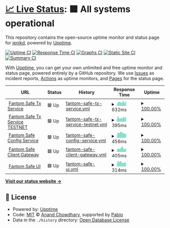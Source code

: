 # [📈 Live Status](https://jenikd.github.io/SafeStatus): <!--live status--> **🟩 All systems operational**

This repository contains the open-source uptime monitor and status page for [jenikd](https://jenikd.github.io/SafeStatus), powered by [Upptime](https://github.com/upptime/upptime).

[![Uptime CI](https://github.com/jenikd/SafeStatus/workflows/Uptime%20CI/badge.svg)](https://github.com/jenikd/SafeStatus/actions?query=workflow%3A%22Uptime+CI%22)
[![Response Time CI](https://github.com/jenikd/SafeStatus/workflows/Response%20Time%20CI/badge.svg)](https://github.com/jenikd/SafeStatus/actions?query=workflow%3A%22Response+Time+CI%22)
[![Graphs CI](https://github.com/jenikd/SafeStatus/workflows/Graphs%20CI/badge.svg)](https://github.com/jenikd/SafeStatus/actions?query=workflow%3A%22Graphs+CI%22)
[![Static Site CI](https://github.com/jenikd/SafeStatus/workflows/Static%20Site%20CI/badge.svg)](https://github.com/jenikd/SafeStatus/actions?query=workflow%3A%22Static+Site+CI%22)
[![Summary CI](https://github.com/jenikd/SafeStatus/workflows/Summary%20CI/badge.svg)](https://github.com/jenikd/SafeStatus/actions?query=workflow%3A%22Summary+CI%22)

With [Upptime](https://upptime.js.org), you can get your own unlimited and free uptime monitor and status page, powered entirely by a GitHub repository. We use [Issues](https://github.com/jenikd/SafeStatus/issues) as incident reports, [Actions](https://github.com/jenikd/SafeStatus/actions) as uptime monitors, and [Pages](https://jenikd.github.io/SafeStatus) for the status page.

<!--start: status pages-->
<!-- This summary is generated by Upptime (https://github.com/upptime/upptime) -->
<!-- Do not edit this manually, your changes will be overwritten -->
<!-- prettier-ignore -->
| URL | Status | History | Response Time | Uptime |
| --- | ------ | ------- | ------------- | ------ |
| <img alt="" src="https://icons.duckduckgo.com/ip3/safe-txservice.fantom.network.ico" height="13"> [Fantom Safe Tx Service](https://safe-txservice.fantom.network/check/) | 🟩 Up | [fantom-safe-tx-service.yml](https://github.com/jenikd/SafeStatus/commits/HEAD/history/fantom-safe-tx-service.yml) | <details><summary><img alt="Response time graph" src="./graphs/fantom-safe-tx-service/response-time-week.png" height="20"> 632ms</summary><br><a href="https://jenikd.github.io/SafeStatus/history/fantom-safe-tx-service"><img alt="Response time 552" src="https://img.shields.io/endpoint?url=https%3A%2F%2Fraw.githubusercontent.com%2Fjenikd%2FSafeStatus%2FHEAD%2Fapi%2Ffantom-safe-tx-service%2Fresponse-time.json"></a><br><a href="https://jenikd.github.io/SafeStatus/history/fantom-safe-tx-service"><img alt="24-hour response time 958" src="https://img.shields.io/endpoint?url=https%3A%2F%2Fraw.githubusercontent.com%2Fjenikd%2FSafeStatus%2FHEAD%2Fapi%2Ffantom-safe-tx-service%2Fresponse-time-day.json"></a><br><a href="https://jenikd.github.io/SafeStatus/history/fantom-safe-tx-service"><img alt="7-day response time 632" src="https://img.shields.io/endpoint?url=https%3A%2F%2Fraw.githubusercontent.com%2Fjenikd%2FSafeStatus%2FHEAD%2Fapi%2Ffantom-safe-tx-service%2Fresponse-time-week.json"></a><br><a href="https://jenikd.github.io/SafeStatus/history/fantom-safe-tx-service"><img alt="30-day response time 559" src="https://img.shields.io/endpoint?url=https%3A%2F%2Fraw.githubusercontent.com%2Fjenikd%2FSafeStatus%2FHEAD%2Fapi%2Ffantom-safe-tx-service%2Fresponse-time-month.json"></a><br><a href="https://jenikd.github.io/SafeStatus/history/fantom-safe-tx-service"><img alt="1-year response time 552" src="https://img.shields.io/endpoint?url=https%3A%2F%2Fraw.githubusercontent.com%2Fjenikd%2FSafeStatus%2FHEAD%2Fapi%2Ffantom-safe-tx-service%2Fresponse-time-year.json"></a></details> | <details><summary><a href="https://jenikd.github.io/SafeStatus/history/fantom-safe-tx-service">100.00%</a></summary><a href="https://jenikd.github.io/SafeStatus/history/fantom-safe-tx-service"><img alt="All-time uptime 100.00%" src="https://img.shields.io/endpoint?url=https%3A%2F%2Fraw.githubusercontent.com%2Fjenikd%2FSafeStatus%2FHEAD%2Fapi%2Ffantom-safe-tx-service%2Fuptime.json"></a><br><a href="https://jenikd.github.io/SafeStatus/history/fantom-safe-tx-service"><img alt="24-hour uptime 100.00%" src="https://img.shields.io/endpoint?url=https%3A%2F%2Fraw.githubusercontent.com%2Fjenikd%2FSafeStatus%2FHEAD%2Fapi%2Ffantom-safe-tx-service%2Fuptime-day.json"></a><br><a href="https://jenikd.github.io/SafeStatus/history/fantom-safe-tx-service"><img alt="7-day uptime 100.00%" src="https://img.shields.io/endpoint?url=https%3A%2F%2Fraw.githubusercontent.com%2Fjenikd%2FSafeStatus%2FHEAD%2Fapi%2Ffantom-safe-tx-service%2Fuptime-week.json"></a><br><a href="https://jenikd.github.io/SafeStatus/history/fantom-safe-tx-service"><img alt="30-day uptime 100.00%" src="https://img.shields.io/endpoint?url=https%3A%2F%2Fraw.githubusercontent.com%2Fjenikd%2FSafeStatus%2FHEAD%2Fapi%2Ffantom-safe-tx-service%2Fuptime-month.json"></a><br><a href="https://jenikd.github.io/SafeStatus/history/fantom-safe-tx-service"><img alt="1-year uptime 100.00%" src="https://img.shields.io/endpoint?url=https%3A%2F%2Fraw.githubusercontent.com%2Fjenikd%2FSafeStatus%2FHEAD%2Fapi%2Ffantom-safe-tx-service%2Fuptime-year.json"></a></details>
| <img alt="" src="https://icons.duckduckgo.com/ip3/safe-txservice.testnet.fantom.network.ico" height="13"> [Fantom Safe Tx Service TESTNET](http://safe-txservice.testnet.fantom.network/check/) | 🟩 Up | [fantom-safe-tx-service-testnet.yml](https://github.com/jenikd/SafeStatus/commits/HEAD/history/fantom-safe-tx-service-testnet.yml) | <details><summary><img alt="Response time graph" src="./graphs/fantom-safe-tx-service-testnet/response-time-week.png" height="20"> 395ms</summary><br><a href="https://jenikd.github.io/SafeStatus/history/fantom-safe-tx-service-testnet"><img alt="Response time 386" src="https://img.shields.io/endpoint?url=https%3A%2F%2Fraw.githubusercontent.com%2Fjenikd%2FSafeStatus%2FHEAD%2Fapi%2Ffantom-safe-tx-service-testnet%2Fresponse-time.json"></a><br><a href="https://jenikd.github.io/SafeStatus/history/fantom-safe-tx-service-testnet"><img alt="24-hour response time 540" src="https://img.shields.io/endpoint?url=https%3A%2F%2Fraw.githubusercontent.com%2Fjenikd%2FSafeStatus%2FHEAD%2Fapi%2Ffantom-safe-tx-service-testnet%2Fresponse-time-day.json"></a><br><a href="https://jenikd.github.io/SafeStatus/history/fantom-safe-tx-service-testnet"><img alt="7-day response time 395" src="https://img.shields.io/endpoint?url=https%3A%2F%2Fraw.githubusercontent.com%2Fjenikd%2FSafeStatus%2FHEAD%2Fapi%2Ffantom-safe-tx-service-testnet%2Fresponse-time-week.json"></a><br><a href="https://jenikd.github.io/SafeStatus/history/fantom-safe-tx-service-testnet"><img alt="30-day response time 429" src="https://img.shields.io/endpoint?url=https%3A%2F%2Fraw.githubusercontent.com%2Fjenikd%2FSafeStatus%2FHEAD%2Fapi%2Ffantom-safe-tx-service-testnet%2Fresponse-time-month.json"></a><br><a href="https://jenikd.github.io/SafeStatus/history/fantom-safe-tx-service-testnet"><img alt="1-year response time 386" src="https://img.shields.io/endpoint?url=https%3A%2F%2Fraw.githubusercontent.com%2Fjenikd%2FSafeStatus%2FHEAD%2Fapi%2Ffantom-safe-tx-service-testnet%2Fresponse-time-year.json"></a></details> | <details><summary><a href="https://jenikd.github.io/SafeStatus/history/fantom-safe-tx-service-testnet">100.00%</a></summary><a href="https://jenikd.github.io/SafeStatus/history/fantom-safe-tx-service-testnet"><img alt="All-time uptime 100.00%" src="https://img.shields.io/endpoint?url=https%3A%2F%2Fraw.githubusercontent.com%2Fjenikd%2FSafeStatus%2FHEAD%2Fapi%2Ffantom-safe-tx-service-testnet%2Fuptime.json"></a><br><a href="https://jenikd.github.io/SafeStatus/history/fantom-safe-tx-service-testnet"><img alt="24-hour uptime 100.00%" src="https://img.shields.io/endpoint?url=https%3A%2F%2Fraw.githubusercontent.com%2Fjenikd%2FSafeStatus%2FHEAD%2Fapi%2Ffantom-safe-tx-service-testnet%2Fuptime-day.json"></a><br><a href="https://jenikd.github.io/SafeStatus/history/fantom-safe-tx-service-testnet"><img alt="7-day uptime 100.00%" src="https://img.shields.io/endpoint?url=https%3A%2F%2Fraw.githubusercontent.com%2Fjenikd%2FSafeStatus%2FHEAD%2Fapi%2Ffantom-safe-tx-service-testnet%2Fuptime-week.json"></a><br><a href="https://jenikd.github.io/SafeStatus/history/fantom-safe-tx-service-testnet"><img alt="30-day uptime 100.00%" src="https://img.shields.io/endpoint?url=https%3A%2F%2Fraw.githubusercontent.com%2Fjenikd%2FSafeStatus%2FHEAD%2Fapi%2Ffantom-safe-tx-service-testnet%2Fuptime-month.json"></a><br><a href="https://jenikd.github.io/SafeStatus/history/fantom-safe-tx-service-testnet"><img alt="1-year uptime 100.00%" src="https://img.shields.io/endpoint?url=https%3A%2F%2Fraw.githubusercontent.com%2Fjenikd%2FSafeStatus%2FHEAD%2Fapi%2Ffantom-safe-tx-service-testnet%2Fuptime-year.json"></a></details>
| <img alt="" src="https://icons.duckduckgo.com/ip3/safe.fantom.network.ico" height="13"> [Fantom Safe Config Service](https://safe.fantom.network/configservice/check/) | 🟩 Up | [fantom-safe-config-service.yml](https://github.com/jenikd/SafeStatus/commits/HEAD/history/fantom-safe-config-service.yml) | <details><summary><img alt="Response time graph" src="./graphs/fantom-safe-config-service/response-time-week.png" height="20"> 456ms</summary><br><a href="https://jenikd.github.io/SafeStatus/history/fantom-safe-config-service"><img alt="Response time 502" src="https://img.shields.io/endpoint?url=https%3A%2F%2Fraw.githubusercontent.com%2Fjenikd%2FSafeStatus%2FHEAD%2Fapi%2Ffantom-safe-config-service%2Fresponse-time.json"></a><br><a href="https://jenikd.github.io/SafeStatus/history/fantom-safe-config-service"><img alt="24-hour response time 387" src="https://img.shields.io/endpoint?url=https%3A%2F%2Fraw.githubusercontent.com%2Fjenikd%2FSafeStatus%2FHEAD%2Fapi%2Ffantom-safe-config-service%2Fresponse-time-day.json"></a><br><a href="https://jenikd.github.io/SafeStatus/history/fantom-safe-config-service"><img alt="7-day response time 456" src="https://img.shields.io/endpoint?url=https%3A%2F%2Fraw.githubusercontent.com%2Fjenikd%2FSafeStatus%2FHEAD%2Fapi%2Ffantom-safe-config-service%2Fresponse-time-week.json"></a><br><a href="https://jenikd.github.io/SafeStatus/history/fantom-safe-config-service"><img alt="30-day response time 530" src="https://img.shields.io/endpoint?url=https%3A%2F%2Fraw.githubusercontent.com%2Fjenikd%2FSafeStatus%2FHEAD%2Fapi%2Ffantom-safe-config-service%2Fresponse-time-month.json"></a><br><a href="https://jenikd.github.io/SafeStatus/history/fantom-safe-config-service"><img alt="1-year response time 502" src="https://img.shields.io/endpoint?url=https%3A%2F%2Fraw.githubusercontent.com%2Fjenikd%2FSafeStatus%2FHEAD%2Fapi%2Ffantom-safe-config-service%2Fresponse-time-year.json"></a></details> | <details><summary><a href="https://jenikd.github.io/SafeStatus/history/fantom-safe-config-service">100.00%</a></summary><a href="https://jenikd.github.io/SafeStatus/history/fantom-safe-config-service"><img alt="All-time uptime 100.00%" src="https://img.shields.io/endpoint?url=https%3A%2F%2Fraw.githubusercontent.com%2Fjenikd%2FSafeStatus%2FHEAD%2Fapi%2Ffantom-safe-config-service%2Fuptime.json"></a><br><a href="https://jenikd.github.io/SafeStatus/history/fantom-safe-config-service"><img alt="24-hour uptime 100.00%" src="https://img.shields.io/endpoint?url=https%3A%2F%2Fraw.githubusercontent.com%2Fjenikd%2FSafeStatus%2FHEAD%2Fapi%2Ffantom-safe-config-service%2Fuptime-day.json"></a><br><a href="https://jenikd.github.io/SafeStatus/history/fantom-safe-config-service"><img alt="7-day uptime 100.00%" src="https://img.shields.io/endpoint?url=https%3A%2F%2Fraw.githubusercontent.com%2Fjenikd%2FSafeStatus%2FHEAD%2Fapi%2Ffantom-safe-config-service%2Fuptime-week.json"></a><br><a href="https://jenikd.github.io/SafeStatus/history/fantom-safe-config-service"><img alt="30-day uptime 100.00%" src="https://img.shields.io/endpoint?url=https%3A%2F%2Fraw.githubusercontent.com%2Fjenikd%2FSafeStatus%2FHEAD%2Fapi%2Ffantom-safe-config-service%2Fuptime-month.json"></a><br><a href="https://jenikd.github.io/SafeStatus/history/fantom-safe-config-service"><img alt="1-year uptime 100.00%" src="https://img.shields.io/endpoint?url=https%3A%2F%2Fraw.githubusercontent.com%2Fjenikd%2FSafeStatus%2FHEAD%2Fapi%2Ffantom-safe-config-service%2Fuptime-year.json"></a></details>
| <img alt="" src="https://icons.duckduckgo.com/ip3/safe.fantom.network.ico" height="13"> [Fantom Safe Client Gateway](https://safe.fantom.network/v1/chains/250/safes/0x72a34AbafAB09b15E7191822A679f28E067C4a16) | 🟩 Up | [fantom-safe-client-gateway.yml](https://github.com/jenikd/SafeStatus/commits/HEAD/history/fantom-safe-client-gateway.yml) | <details><summary><img alt="Response time graph" src="./graphs/fantom-safe-client-gateway/response-time-week.png" height="20"> 405ms</summary><br><a href="https://jenikd.github.io/SafeStatus/history/fantom-safe-client-gateway"><img alt="Response time 454" src="https://img.shields.io/endpoint?url=https%3A%2F%2Fraw.githubusercontent.com%2Fjenikd%2FSafeStatus%2FHEAD%2Fapi%2Ffantom-safe-client-gateway%2Fresponse-time.json"></a><br><a href="https://jenikd.github.io/SafeStatus/history/fantom-safe-client-gateway"><img alt="24-hour response time 389" src="https://img.shields.io/endpoint?url=https%3A%2F%2Fraw.githubusercontent.com%2Fjenikd%2FSafeStatus%2FHEAD%2Fapi%2Ffantom-safe-client-gateway%2Fresponse-time-day.json"></a><br><a href="https://jenikd.github.io/SafeStatus/history/fantom-safe-client-gateway"><img alt="7-day response time 405" src="https://img.shields.io/endpoint?url=https%3A%2F%2Fraw.githubusercontent.com%2Fjenikd%2FSafeStatus%2FHEAD%2Fapi%2Ffantom-safe-client-gateway%2Fresponse-time-week.json"></a><br><a href="https://jenikd.github.io/SafeStatus/history/fantom-safe-client-gateway"><img alt="30-day response time 377" src="https://img.shields.io/endpoint?url=https%3A%2F%2Fraw.githubusercontent.com%2Fjenikd%2FSafeStatus%2FHEAD%2Fapi%2Ffantom-safe-client-gateway%2Fresponse-time-month.json"></a><br><a href="https://jenikd.github.io/SafeStatus/history/fantom-safe-client-gateway"><img alt="1-year response time 454" src="https://img.shields.io/endpoint?url=https%3A%2F%2Fraw.githubusercontent.com%2Fjenikd%2FSafeStatus%2FHEAD%2Fapi%2Ffantom-safe-client-gateway%2Fresponse-time-year.json"></a></details> | <details><summary><a href="https://jenikd.github.io/SafeStatus/history/fantom-safe-client-gateway">100.00%</a></summary><a href="https://jenikd.github.io/SafeStatus/history/fantom-safe-client-gateway"><img alt="All-time uptime 99.99%" src="https://img.shields.io/endpoint?url=https%3A%2F%2Fraw.githubusercontent.com%2Fjenikd%2FSafeStatus%2FHEAD%2Fapi%2Ffantom-safe-client-gateway%2Fuptime.json"></a><br><a href="https://jenikd.github.io/SafeStatus/history/fantom-safe-client-gateway"><img alt="24-hour uptime 100.00%" src="https://img.shields.io/endpoint?url=https%3A%2F%2Fraw.githubusercontent.com%2Fjenikd%2FSafeStatus%2FHEAD%2Fapi%2Ffantom-safe-client-gateway%2Fuptime-day.json"></a><br><a href="https://jenikd.github.io/SafeStatus/history/fantom-safe-client-gateway"><img alt="7-day uptime 100.00%" src="https://img.shields.io/endpoint?url=https%3A%2F%2Fraw.githubusercontent.com%2Fjenikd%2FSafeStatus%2FHEAD%2Fapi%2Ffantom-safe-client-gateway%2Fuptime-week.json"></a><br><a href="https://jenikd.github.io/SafeStatus/history/fantom-safe-client-gateway"><img alt="30-day uptime 100.00%" src="https://img.shields.io/endpoint?url=https%3A%2F%2Fraw.githubusercontent.com%2Fjenikd%2FSafeStatus%2FHEAD%2Fapi%2Ffantom-safe-client-gateway%2Fuptime-month.json"></a><br><a href="https://jenikd.github.io/SafeStatus/history/fantom-safe-client-gateway"><img alt="1-year uptime 99.99%" src="https://img.shields.io/endpoint?url=https%3A%2F%2Fraw.githubusercontent.com%2Fjenikd%2FSafeStatus%2FHEAD%2Fapi%2Ffantom-safe-client-gateway%2Fuptime-year.json"></a></details>
| <img alt="" src="https://icons.duckduckgo.com/ip3/safe.fantom.network.ico" height="13"> [Fantom Safe UI](https://safe.fantom.network/welcome) | 🟩 Up | [fantom-safe-ui.yml](https://github.com/jenikd/SafeStatus/commits/HEAD/history/fantom-safe-ui.yml) | <details><summary><img alt="Response time graph" src="./graphs/fantom-safe-ui/response-time-week.png" height="20"> 314ms</summary><br><a href="https://jenikd.github.io/SafeStatus/history/fantom-safe-ui"><img alt="Response time 348" src="https://img.shields.io/endpoint?url=https%3A%2F%2Fraw.githubusercontent.com%2Fjenikd%2FSafeStatus%2FHEAD%2Fapi%2Ffantom-safe-ui%2Fresponse-time.json"></a><br><a href="https://jenikd.github.io/SafeStatus/history/fantom-safe-ui"><img alt="24-hour response time 305" src="https://img.shields.io/endpoint?url=https%3A%2F%2Fraw.githubusercontent.com%2Fjenikd%2FSafeStatus%2FHEAD%2Fapi%2Ffantom-safe-ui%2Fresponse-time-day.json"></a><br><a href="https://jenikd.github.io/SafeStatus/history/fantom-safe-ui"><img alt="7-day response time 314" src="https://img.shields.io/endpoint?url=https%3A%2F%2Fraw.githubusercontent.com%2Fjenikd%2FSafeStatus%2FHEAD%2Fapi%2Ffantom-safe-ui%2Fresponse-time-week.json"></a><br><a href="https://jenikd.github.io/SafeStatus/history/fantom-safe-ui"><img alt="30-day response time 328" src="https://img.shields.io/endpoint?url=https%3A%2F%2Fraw.githubusercontent.com%2Fjenikd%2FSafeStatus%2FHEAD%2Fapi%2Ffantom-safe-ui%2Fresponse-time-month.json"></a><br><a href="https://jenikd.github.io/SafeStatus/history/fantom-safe-ui"><img alt="1-year response time 348" src="https://img.shields.io/endpoint?url=https%3A%2F%2Fraw.githubusercontent.com%2Fjenikd%2FSafeStatus%2FHEAD%2Fapi%2Ffantom-safe-ui%2Fresponse-time-year.json"></a></details> | <details><summary><a href="https://jenikd.github.io/SafeStatus/history/fantom-safe-ui">100.00%</a></summary><a href="https://jenikd.github.io/SafeStatus/history/fantom-safe-ui"><img alt="All-time uptime 100.00%" src="https://img.shields.io/endpoint?url=https%3A%2F%2Fraw.githubusercontent.com%2Fjenikd%2FSafeStatus%2FHEAD%2Fapi%2Ffantom-safe-ui%2Fuptime.json"></a><br><a href="https://jenikd.github.io/SafeStatus/history/fantom-safe-ui"><img alt="24-hour uptime 100.00%" src="https://img.shields.io/endpoint?url=https%3A%2F%2Fraw.githubusercontent.com%2Fjenikd%2FSafeStatus%2FHEAD%2Fapi%2Ffantom-safe-ui%2Fuptime-day.json"></a><br><a href="https://jenikd.github.io/SafeStatus/history/fantom-safe-ui"><img alt="7-day uptime 100.00%" src="https://img.shields.io/endpoint?url=https%3A%2F%2Fraw.githubusercontent.com%2Fjenikd%2FSafeStatus%2FHEAD%2Fapi%2Ffantom-safe-ui%2Fuptime-week.json"></a><br><a href="https://jenikd.github.io/SafeStatus/history/fantom-safe-ui"><img alt="30-day uptime 100.00%" src="https://img.shields.io/endpoint?url=https%3A%2F%2Fraw.githubusercontent.com%2Fjenikd%2FSafeStatus%2FHEAD%2Fapi%2Ffantom-safe-ui%2Fuptime-month.json"></a><br><a href="https://jenikd.github.io/SafeStatus/history/fantom-safe-ui"><img alt="1-year uptime 100.00%" src="https://img.shields.io/endpoint?url=https%3A%2F%2Fraw.githubusercontent.com%2Fjenikd%2FSafeStatus%2FHEAD%2Fapi%2Ffantom-safe-ui%2Fuptime-year.json"></a></details>

<!--end: status pages-->

[**Visit our status website →**](https://jenikd.github.io/SafeStatus)

## 📄 License

- Powered by: [Upptime](https://github.com/upptime/upptime)
- Code: [MIT](./LICENSE) © [Anand Chowdhary](https://anandchowdhary.com), supported by [Pabio](https://pabio.com)
- Data in the `./history` directory: [Open Database License](https://opendatacommons.org/licenses/odbl/1-0/)
